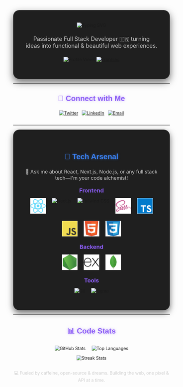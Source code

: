 <div align="center" style="background: #1f1f1f; padding: 40px; border-radius: 20px; box-shadow: 0 10px 25px rgba(0, 0, 0, 0.6);">
  <img src="https://readme-typing-svg.demolab.com?font=Poppins&weight=700&size=30&pause=800&color=8B5CF6&center=true&vCenter=true&width=600&lines=Hey+there!+I'm+Khush;Full+Stack+Dev+from+India" alt="Typing SVG" />
  <p style="font-family: 'Inter', sans-serif; font-size: 18px; color: #cfcfcf; max-width: 700px; margin: 25px auto;">
    Passionate Full Stack Developer 🇮🇳 turning ideas into functional & beautiful web experiences.
  </p>
  <p>
    <img src="https://komarev.com/ghpvc/?username=khushramnani&label=Profile%20Views&color=8B5CF6&style=flat-square" alt="Profile Views" />
    <a href="https://github.com/ryo-ma/github-profile-trophy">
      <img src="https://github-profile-trophy.vercel.app/?username=khushramnani&theme=onedark&no-frame=true&margin-w=15&column=6" alt="Trophies" />
    </a>
  </p>
</div>

---

<div align="center" style="margin: 30px 0;">
  <h3 style="font-family: 'Poppins', sans-serif; font-weight: 600; font-size: 24px; color: #8B5CF6; text-shadow: 0 0 8px rgba(139, 92, 246, 0.4);">🔗 Connect with Me</h3>
  <p style="display: flex; gap: 12px; justify-content: center; flex-wrap: wrap;">
    <a href="https://twitter.com/khushramnani" target="_blank">
      <img src="https://img.shields.io/badge/Twitter-1DA1F2?style=for-the-badge&logo=twitter&logoColor=white&color=3B82F6" alt="Twitter" />
    </a>
    <a href="https://linkedin.com/in/khushramnani" target="_blank">
      <img src="https://img.shields.io/badge/LinkedIn-0A66C2?style=for-the-badge&logo=linkedin&logoColor=white&color=3B82F6" alt="LinkedIn" />
    </a>
    <a href="mailto:Khushramnani@gmail.com">
      <img src="https://img.shields.io/badge/Gmail-8B5CF6?style=for-the-badge&logo=gmail&logoColor=white" alt="Email" />
    </a>
  </p>
</div>

---

<div align="center" style="background: #1f1f1f; padding: 40px; border-radius: 20px; box-shadow: 0 8px 20px rgba(0, 0, 0, 0.6);">
  <h3 style="font-family: 'Poppins', sans-serif; font-weight: 600; font-size: 24px; color: #3B82F6; text-shadow: 0 0 8px rgba(59, 130, 246, 0.4);">🚀 Tech Arsenal</h3>
  <p style="font-family: 'Inter', sans-serif; font-size: 16px; color: #cfcfcf; margin-bottom: 20px;">
    💬 Ask me about React, Next.js, Node.js, or any full stack tech—I'm your code alchemist!
  </p>
  
  <h4 style="font-family: 'Inter', sans-serif; font-size: 18px; color: #8B5CF6; margin: 20px 0 10px;">Frontend</h4>
  <p style="display: flex; flex-wrap: wrap; gap: 20px; justify-content: center;">
    <a href="https://reactjs.org/" target="_blank"><img src="https://raw.githubusercontent.com/devicons/devicon/master/icons/react/react-original.svg" alt="React" width="50" height="50"/></a>
    <a href="https://nextjs.org/" target="_blank"><img src="https://cdn.worldvectorlogo.com/logos/nextjs-2.svg" alt="Next.js" width="50" height="50"/></a>
    <a href="https://tailwindcss.com/" target="_blank"><img src="https://www.vectorlogo.zone/logos/tailwindcss/tailwindcss-icon.svg" alt="Tailwind CSS" width="50" height="50"/></a>
    <a href="https://sass-lang.com" target="_blank"><img src="https://raw.githubusercontent.com/devicons/devicon/master/icons/sass/sass-original.svg" alt="Sass" width="50" height="50"/></a>
    <a href="https://www.typescriptlang.org/" target="_blank"><img src="https://raw.githubusercontent.com/devicons/devicon/master/icons/typescript/typescript-original.svg" alt="TypeScript" width="50" height="50"/></a>
    <a href="https://developer.mozilla.org/en-US/docs/Web/JavaScript" target="_blank"><img src="https://raw.githubusercontent.com/devicons/devicon/master/icons/javascript/javascript-original.svg" alt="JavaScript" width="50" height="50"/></a>
    <a href="https://www.w3.org/html/" target="_blank"><img src="https://raw.githubusercontent.com/devicons/devicon/master/icons/html5/html5-original.svg" alt="HTML5" width="50" height="50"/></a>
    <a href="https://www.w3schools.com/css/" target="_blank"><img src="https://raw.githubusercontent.com/devicons/devicon/master/icons/css3/css3-original.svg" alt="CSS3" width="50" height="50"/></a>
  </p>
  
  <h4 style="font-family: 'Inter', sans-serif; font-size: 18px; color: #8B5CF6; margin: 20px 0 10px;">Backend</h4>
  <p style="display: flex; flex-wrap: wrap; gap: 20px; justify-content: center;">
    <a href="https://nodejs.org" target="_blank"><img src="https://raw.githubusercontent.com/devicons/devicon/master/icons/nodejs/nodejs-original.svg" alt="Node.js" width="50" height="50"/></a>
    <a href="https://expressjs.com/" target="_blank"><img src="https://raw.githubusercontent.com/devicons/devicon/master/icons/express/express-original.svg" alt="Express.js" width="50" height="50"/></a>
    <a href="https://www.mongodb.com/" target="_blank"><img src="https://raw.githubusercontent.com/devicons/devicon/master/icons/mongodb/mongodb-original.svg" alt="MongoDB" width="50" height="50"/></a>
  </p>
  
  <h4 style="font-family: 'Inter', sans-serif; font-size: 18px; color: #8B5CF6; margin: 20px 0 10px;">Tools</h4>
  <p style="display: flex; flex-wrap: wrap; gap: 20px; justify-content: center;">
    <a href="https://git-scm.com/" target="_blank"><img src="https://www.vectorlogo.zone/logos/git-scm/git-scm-icon.svg" alt="Git" width="50" height="50"/></a>
    <a href="https://www.figma.com/" target="_blank"><img src="https://www.vectorlogo.zone/logos/figma/figma-icon.svg" alt="Figma" width="50" height="50"/></a>
  </p>
</div>

---

<div align="center" style="margin: 30px 0;">
  <h3 style="font-family: 'Poppins', sans-serif; font-weight: 600; font-size: 24px; color: #8B5CF6; text-shadow: 0 0 8px rgba(139, 92, 246, 0.4);">📊 Code Stats</h3>
  <p style="display: flex; flex-wrap: wrap; gap: 20px; justify-content: center;">
    <img src="https://github-readme-stats.vercel.app/api?username=khushramnani&show_icons=true&theme=transparent&hide_border=true&title_color=8B5CF6&text_color=cfcfcf&icon_color=3B82F6" alt="GitHub Stats" />
    <img src="https://github-readme-stats.vercel.app/api/top-langs?username=khushramnani&show_icons=true&theme=transparent&layout=compact&hide_border=true&title_color=8B5CF6&text_color=cfcfcf&icon_color=3B82F6" alt="Top Languages" />
  </p>
  <p>
    <img src="https://github-readme-streak-stats.herokuapp.com/?user=khushramnani&theme=transparent&hide_border=true&stroke=8B5CF6&ring=3B82F6&fire=3B82F6&currStreakLabel=8B5CF6&sideNums=cfcfcf&currStreakNum=cfcfcf&sideLabels=cfcfcf&dates=cfcfcf" alt="Streak Stats" />
  </p>
</div>

<div align="center" style="font-family: 'Inter', sans-serif; font-size: 14px; color: #cfcfcf; margin-top: 30px;">
  <p>💻 Fueled by caffeine, open-source & dreams. Building the web, one pixel & API at a time.</p>
</div>

